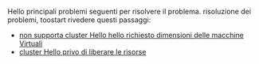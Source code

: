Hello principali problemi seguenti per risolvere il problema. risoluzione dei problemi, toostart rivedere questi passaggi:

- [non supporta cluster Hello hello richiesto dimensioni delle macchine Virtuali](../articles/virtual-machines/windows/troubleshoot-deploy-vm.md#the-cluster-cannot-support-the-requested-vm-size)
- [cluster Hello privo di liberare le risorse](../articles/virtual-machines/windows/troubleshoot-deploy-vm.md#the-cluster-does-not-have-free-resources)
